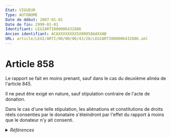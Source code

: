 ```yaml
---
État: VIGUEUR
Type: AUTONOME
Date de début: 2007-01-01
Date de fin: 2999-01-01
Identifiant: LEGIARTI000006432886
Ancien identifiant: ACAXXXXXXXX5X00858AAXXAB
URL: article/LEGI/ARTI/00/00/06/43/28/LEGIARTI000006432886.xml
---
```


<h1>Article 858</h1>

Le rapport se fait en moins prenant, sauf dans le cas du deuxième alinéa de
l'article 845.<br />

Il ne peut être exigé en nature, sauf stipulation contraire de l'acte de
donation.<br />

Dans le cas d'une telle stipulation, les aliénations et constitutions de droits
réels consenties par le donataire s'éteindront par l'effet du rapport à moins
que le donateur n'y ait consenti.


<details>
  <summary><em>Références</em></summary>

  <h2>Articles faisant référence à l'article</h2>
  
  <ul>
    <li>
      <a href="https://legal.tricoteuses.fr//redirection/LEGIARTI000006432773?vers=git&vers=legifrance">Code civil - article 845 AUTONOME MODIFIE, en vigueur du 1804-03-21 au 2007-01-01</a> CITATION cible
    </li>
    <li>
      <a href="https://legal.tricoteuses.fr//redirection/LEGIARTI000006432774?vers=git&vers=legifrance">Code civil - article 845 AUTONOME VIGUEUR, en vigueur depuis le 2007-01-01</a> CITATION cible
    </li>
    <li>
      <a href="https://legal.tricoteuses.fr//redirection/LEGIARTI000006284837?vers=git&vers=legifrance">LOI n° 2006-728 du 23 juin 2006 portant réforme des successions et des libéralités - article 3 ENTIEREMENT_MODIF</a> MODIFICATION cible
    </li>
    <li>
      <a href="https://legal.tricoteuses.fr//redirection/LEGIARTI000006284839?vers=git&vers=legifrance">LOI n° 2006-728 du 23 juin 2006 portant réforme des successions et des libéralités - article 5 ENTIEREMENT_MODIF</a> MODIFICATION cible
    </li>
  </ul>
  
  <h2>Références faites par l'article</h2>
  
  <ul>
    <li>
      2006-06-23 MODIFICATION source <a href="https://legal.tricoteuses.fr//redirection/LEGIARTI000006284837?vers=git&vers=legifrance">LOI n° 2006-728 du 23 juin 2006 portant réforme des successions et des libéralités - article 3 ENTIEREMENT_MODIF</a>
    </li>
    <li>
      2006-06-23 MODIFICATION source <a href="https://legal.tricoteuses.fr//redirection/LEGIARTI000006284839?vers=git&vers=legifrance">LOI n° 2006-728 du 23 juin 2006 portant réforme des successions et des libéralités - article 5 ENTIEREMENT_MODIF</a>
    </li>
    <li>
      2009-10-07 CITATION cible <a href="https://legal.tricoteuses.fr//redirection/LEGIARTI000044929384?vers=git&vers=legifrance">Décret n° 2009-1193 du 7 octobre 2009 relatif au livre foncier et à son informatisation dans les départements du Bas-Rhin, du Haut-Rhin et de la Moselle - article 4 AUTONOME VIGUEUR, en vigueur depuis le 2022-01-01</a>
    </li>
    <li>
      2999-01-01 CITATION source <a href="https://legal.tricoteuses.fr//redirection/LEGIARTI000006432773?vers=git&vers=legifrance">Code civil - article 845 AUTONOME MODIFIE, en vigueur du 1804-03-21 au 2007-01-01</a>
    </li>
    <li>
      CODIFICATION source Loi 1803-04-19
    </li>
  </ul>
</details>
